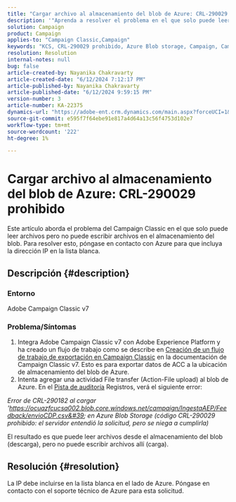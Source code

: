 ```yaml
---
title: "Cargar archivo al almacenamiento del blob de Azure: CRL-290029 prohibido"
description: '"Aprenda a resolver el problema en el que solo puede leer archivos pero no puede escribir archivos en el almacenamiento del blob".'
solution: Campaign
product: Campaign
applies-to: "Campaign Classic,Campaign"
keywords: "KCS, CRL-290029 prohibido, Azure Blob storage, Campaign, Campaign Classic, Adobe Experience Platform"
resolution: Resolution
internal-notes: null
bug: false
article-created-by: Nayanika Chakravarty
article-created-date: "6/12/2024 7:12:17 PM"
article-published-by: Nayanika Chakravarty
article-published-date: "6/12/2024 9:59:15 PM"
version-number: 3
article-number: KA-22375
dynamics-url: "https://adobe-ent.crm.dynamics.com/main.aspx?forceUCI=1&pagetype=entityrecord&etn=knowledgearticle&id=d332d8aa-ef28-ef11-840a-000d3a3764e0"
source-git-commit: e595f7f64ebe91e817a4d64a13c56f4753d102e7
workflow-type: tm+mt
source-wordcount: '222'
ht-degree: 1%

---
```


# Cargar archivo al almacenamiento del blob de Azure: CRL-290029 prohibido


Este artículo aborda el problema del Campaign Classic en el que solo puede leer archivos pero no puede escribir archivos en el almacenamiento del blob. Para resolver esto, póngase en contacto con Azure para que incluya la dirección IP en la lista blanca.

## Descripción {#description}


### Entorno

Adobe Campaign Classic v7

### Problema/Síntomas

1. Integra Adobe Campaign Classic v7 con Adobe Experience Platform y ha creado un flujo de trabajo como se describe en [Creación de un flujo de trabajo de exportación en Campaign Classic](https://experienceleague.adobe.com/docs/campaign-classic/using/integrating-with-adobe-experience-cloud/aep-sources-destinations/export-campaign-data.html?lang=en#create-an-export-workflow-in-campaign-classic) en la documentación de Campaign Classic v7. Esto es para exportar datos de ACC a la ubicación de almacenamiento del blob de Azure.
2. Intenta agregar una actividad File transfer (Action-File upload) al blob de Azure. En el [Pista de auditoría](https://experienceleague.adobe.com/docs/campaign-classic-learn/tutorials/monitoring/audit-trail.html?lang=en) Registros, verá el siguiente error:


*Error de CRL-290182 al cargar &#39;https://ocuazfcucsa002.blob.core.windows.net/campaign/IngestaAEP/Feedback/envioCDP.csv&#39; en Azure Blob Storage (código CRL-290029 prohibido: el servidor entendió la solicitud, pero se niega a cumplirla)*

El resultado es que puede leer archivos desde el almacenamiento del blob (descarga), pero no puede escribir archivos allí (carga).


## Resolución {#resolution}


La IP debe incluirse en la lista blanca en el lado de Azure. Póngase en contacto con el soporte técnico de Azure para esta solicitud.
